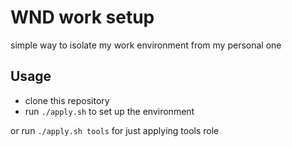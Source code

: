 # WND work setup

simple way to isolate my work environment from my personal one

## Usage

- clone this repository
- run `./apply.sh` to set up the environment

or run `./apply.sh tools` for just applying tools role
